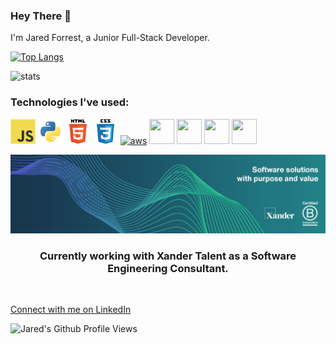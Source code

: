 ### Hey There 👋
I'm Jared Forrest, a Junior Full-Stack Developer.
<br>

[![Top Langs](https://github-readme-stats.vercel.app/api/top-langs/?username=jaredforrest&layout=compact)](https://github.com/anuraghazra/github-readme-stats)

![stats](https://github-readme-stats.vercel.app/api?username=jaredforrest&show_icons=true&&count_private=true&include_all_commits=true)

### Technologies I've used:
<a href="https://developer.mozilla.org/en-US/docs/Web/JavaScript"><img src="https://raw.githubusercontent.com/devicons/devicon/master/icons/javascript/javascript-original.svg" width="40" height="40"/></a>
<a href="https://www.python.org"><img src="https://raw.githubusercontent.com/devicons/devicon/master/icons/python/python-original.svg" alt="python" width="40" height="40"/></a>
<a href="https://www.w3.org/html/"><img src="https://raw.githubusercontent.com/devicons/devicon/master/icons/html5/html5-original-wordmark.svg" alt="html5" width="40" height="40"/></a>
<a href="https://www.w3schools.com/css/"> <img src="https://raw.githubusercontent.com/devicons/devicon/master/icons/css3/css3-original-wordmark.svg" alt="css3" width="40" height="40"></a>
<a href="https://aws.amazon.com"><img src="https://cdn.jsdelivr.net/gh/devicons/devicon/icons/amazonwebservices/amazonwebservices-original.svg" alt="aws" width="40" height="40"></a>
<img src="https://cdn.jsdelivr.net/gh/devicons/devicon/icons/kotlin/kotlin-original.svg" width="40" height="40">
<img src="https://cdn.jsdelivr.net/gh/devicons/devicon/icons/c/c-original.svg" width="40" height="40">
<img src="https://cdn.jsdelivr.net/gh/devicons/devicon/icons/rust/rust-plain.svg" width="40" height="40">
<img src="https://cdn.jsdelivr.net/gh/devicons/devicon/icons/unity/unity-original.svg" width="40" height="40">



<div align="center">
  <img src="https://raw.githubusercontent.com/jaredforrest/jaredforrest/master/assets/images/LinkedIn%20Software%20%26%20Data%20Engineering.png"></img>
  <br>
  <h3>Currently working with Xander Talent as a Software Engineering Consultant.</h3>
</div>
<br>

<p><a href="https://www.linkedin.com/in/jared-forrest-/">Connect with me on LinkedIn</a>

  
![Jared's Github Profile Views](https://komarev.com/ghpvc/?username=jaredforrest)
  
  
  
<!--
**jaredforrest/jaredforrest** is a ✨ _special_ ✨ repository because its `README.md` (this file) appears on your GitHub profile.

Here are some ideas to get you started:

- 🔭 I’m currently working on ...
- 🌱 I’m currently learning ...
- 👯 I’m looking to collaborate on ...
- 🤔 I’m looking for help with ...
- 💬 Ask me about ...
- 📫 How to reach me: ...
- 😄 Pronouns: ...
- ⚡ Fun fact: ...
-->
